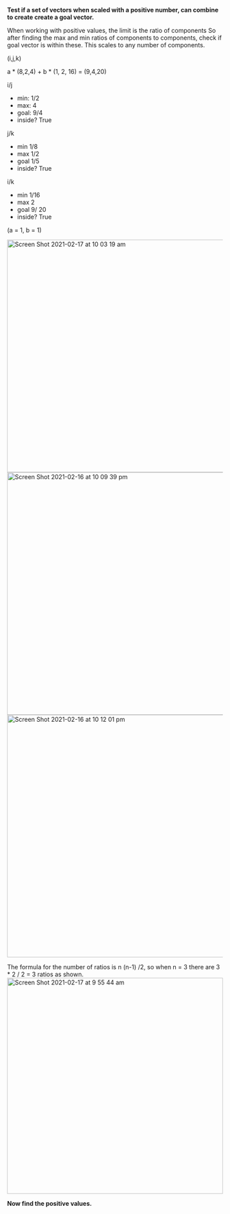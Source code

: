 
**Test if a set of vectors when scaled with a positive number, can combine to create create a goal vector.**
  
When working with positive values, the limit is the ratio of components
So after finding the max and min ratios of components to components, check if goal vector is within these.
This scales to any number of components.

(i,j,k)

a * (8,2,4) + b * (1, 2, 16) = (9,4,20)

i/j
- min: 1/2
- max: 4
- goal: 9/4
- inside? True

j/k
- min 1/8
- max 1/2
- goal 1/5
- inside? True

i/k
- min 1/16
- max 2
- goal 9/ 20
- inside? True

(a = 1, b = 1)


<img width="543" alt="Screen Shot 2021-02-17 at 10 03 19 am" src="https://user-images.githubusercontent.com/69740744/108132677-2bb60600-70ab-11eb-9c21-641d3b3b6044.png">

<img width="566" alt="Screen Shot 2021-02-16 at 10 09 39 pm" src="https://user-images.githubusercontent.com/69740744/108055728-45723180-7048-11eb-929f-ff3e629d42a7.png">

<img width="566" alt="Screen Shot 2021-02-16 at 10 12 01 pm" src="https://user-images.githubusercontent.com/69740744/108055736-47d48b80-7048-11eb-8e3d-1a5a64f9cfde.png">

The formula for the number of ratios is n (n-1) /2, so when n = 3 there are 3 * 2 / 2 = 3 ratios as shown.
<img width="504" alt="Screen Shot 2021-02-17 at 9 55 44 am" src="https://user-images.githubusercontent.com/69740744/108132058-2ad0a480-70aa-11eb-972d-862fe497b966.png">


**Now find the positive values.**




